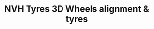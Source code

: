 ---
title: "NVH Tyres 3D Wheels alignment & tyres"
url: /malappuram/nvh-tyres-3d-wheels-alignment-und-tyres/
shop: Autowerkstatt
---